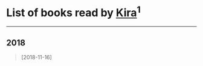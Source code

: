 # List of books read by [Kira](https://plus.google.com/108944458841064852769)<sup>1</sup>
---

## 2018

> [2018-11-16] 



